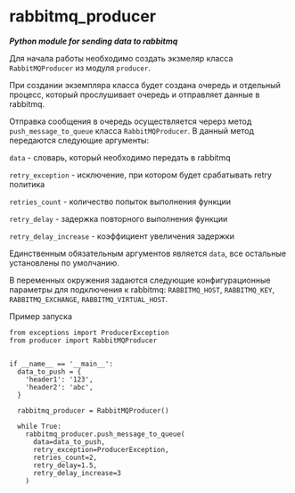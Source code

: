 # rabbitmq_producer
***Python module for sending data to rabbitmq***

Для начала работы необходимо создать экзмеляр класса `RabbitMQProducer` из модуля `producer`.

При создании экземпляра класса будет создана очередь и отдельный процесс, который прослушивает очередь и отправляет данные в rabbitmq.

Отправка сообщения в очередь осуществляется черерз метод `push_message_to_queue` класса `RabbitMQProducer`. В данный метод передаются следующие аргументы:

`data` - словарь, который необходимо передать в rabbitmq

`retry_exception` - исключение, при котором будет срабатывать retry политика

`retries_count` - количество попыток выполнения функции

`retry_delay` - задержка повторного выполнения функции

`retry_delay_increase` - коэффициент увеличения задержки

Единственным обязательным аргументов является `data`, все остальные установлены по умолчанию.

В переменных окружения задаются следующие конфигурационные параметры для подключения к rabbitmq: `RABBITMQ_HOST`, `RABBITMQ_KEY`, `RABBITMQ_EXCHANGE`, `RABBITMQ_VIRTUAL_HOST`.

Пример запуска

~~~~
from exceptions import ProducerException
from producer import RabbitMQProducer


if __name__ == '__main__':
  data_to_push = {
    'header1': '123',
    'header2': 'abc',
  }
  
  rabbitmq_producer = RabbitMQProducer()
  
  while True:
    rabbitmq_producer.push_message_to_queue(
      data=data_to_push,
      retry_exception=ProducerException,
      retries_count=2,
      retry_delay=1.5,
      retry_delay_increase=3
    )
~~~~

